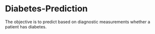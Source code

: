 # Diabetes-Prediction
The objective is to predict based on diagnostic measurements whether a patient has diabetes.
